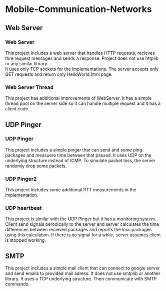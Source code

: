 # Mobile-Communication-Networks
## Web Server
### Web Server
This project includes a web server that handles HTTP requests, recieves thre request messages and sends a response. Project does not use httplib or any similar library.  
It uses only TCP sockets for the implementations. The server accepts only GET requests and return only HelloWorld.html page. 
### Web Server Thread
This project has additional improvements of WebServer. It has a simple thread pool on the server side so it can handle multiple request and it has a client code.


## UDP Pinger
### UDP Pinger
This project includes a simple pinger that can send and some ping packages and measuere time between that passed. It uses UDP on the underlying structure instead of ICMP. 
To simulate packet loss, the server randomly drop some packets.
### UDP Pinger2
This project includes some additional RTT measurements in the implementation.
### UDP heartbeat
This project is similar with the UDP Pinger but it has a monitoring system. Client send signals perodically to the server and server calculates the time differences between recieved packages and reports the loss packages using
this calculation. If there is no signal for a while, server assumes client is stopped working.

## SMTP
This project includes a simple mail client that can connect to google server and send emails to provided mail adress. It does not use smtplib or another library. 
It uses a TCP underlying structure. Then communicate with SMTP commands. 
